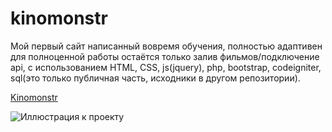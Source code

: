 # kinomonstr
Мой первый сайт написанный вовремя обучения, полностью адаптивен для полноценной работы остаётся только залив фильмов/подключение api, с использованием HTML, CSS, js(jquery), php, bootstrap, codeigniter, sql(это только публичная часть, исходники в другом репозитории).

[Kinomonstr](https://pepasso.github.io/kinomonstr/%D0%BA%D0%B8%D0%BD%D0%BE%D0%BC%D0%BE%D0%BD%D1%81%D1%82%D1%80%20bootstrap/%D0%BA%D0%B8%D0%BD%D0%BE%D0%BC%D0%BE%D0%BD%D1%81%D1%82%D1%80/index.html)


![Иллюстрация к проекту](https://pepasso.github.io/kinomonstr/kinom.png)
